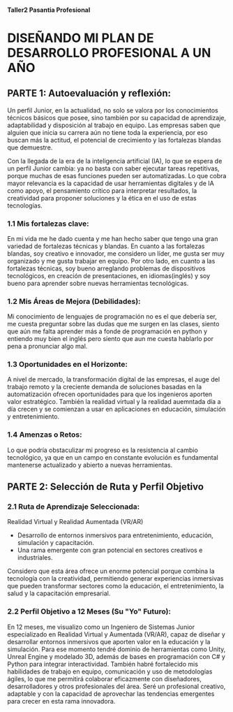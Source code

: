#### Taller2 Pasantia Profesional
# DISEÑANDO MI PLAN DE DESARROLLO PROFESIONAL A UN AÑO

## PARTE 1: Autoevaluación y reflexión:

Un perfil Junior, en la actualidad, no solo se valora por los conocimientos técnicos básicos que posee, sino también por su capacidad de aprendizaje, adaptabilidad y disposición al trabajo en equipo. Las empresas saben que alguien que inicia su carrera aún no tiene toda la experiencia, por eso buscan más la actitud, el potencial de crecimiento y las fortalezas blandas que demuestre.

Con la llegada de la era de la inteligencia artificial (IA), lo que se espera de un perfil Junior cambia: ya no basta con saber ejecutar tareas repetitivas, porque muchas de esas funciones pueden ser automatizadas. Lo que cobra mayor relevancia es la capacidad de usar herramientas digitales y de IA como apoyo, el pensamiento crítico para interpretar resultados, la creatividad para proponer soluciones y la ética en el uso de estas tecnologías.

### 1.1 Mis fortalezas clave:

En mi vida me he dado cuenta y me han hecho saber que tengo una gran variedad de fortalezas técnicas y blandas. En cuanto a las fortalezas blandas, soy creativo e innovador, me considero un líder, me gusta ser muy organizado y me gusta trabajar en equipo. Por otro lado, en cuanto a las fortalezas técnicas, soy bueno arreglando problemas de dispositivos tecnológicos, en creación de presentaciones, en idiomas(inglés) y soy bueno para aprender sobre nuevas herramientas tecnológicas.

### 1.2 Mis Áreas de Mejora (Debilidades):

Mi conocimiento de lenguajes de programación no es el que debería ser, me cuesta preguntar sobre las dudas que me surgen en las clases, siento que aún me falta aprender más a fonde de programación en python y entiendo muy bien el inglés pero siento que aun me cuesta hablarlo por pena a pronunciar algo mal.

### 1.3 Oportunidades en el Horizonte:

A nivel de mercado, la transformación digital de las empresas, el auge del trabajo remoto y la creciente demanda de soluciones basadas en la automatización ofrecen oportunidades para que los ingenieros aporten valor estratégico. También la realidad virtual y la realidad auemntada día a día crecen y se comienzan a usar en aplicaciones en educación, simulación y entretenimiento.

### 1.4 Amenzas o Retos:

Lo que podría obstaculizar mi progreso es la resistencia al cambio tecnológico, ya que en un campo en constante evolución es fundamental mantenerse actualizado y abierto a nuevas herramientas.

## PARTE 2:  Selección de Ruta y Perfil Objetivo

### 2.1 Ruta de Aprendizaje Seleccionada:

Realidad Virtual y Realidad Aumentada (VR/AR)
* Desarrollo de entornos inmersivos para entretenimiento, educación, simulación y capacitación.
* Una rama emergente con gran potencial en sectores creativos e industriales.

Considero que esta área ofrece un enorme potencial porque combina la tecnología con la creatividad, permitiendo generar experiencias inmersivas que pueden transformar sectores como la educación, el entretenimiento, la salud y la capacitación empresarial.

### 2.2 Perfil Objetivo a 12 Meses (Su "Yo" Futuro):

En 12 meses, me visualizo como un Ingeniero de Sistemas Junior especializado en Realidad Virtual y Aumentada (VR/AR), capaz de diseñar y desarrollar entornos inmersivos que aporten valor en la educación y la simulación. Para ese momento tendré dominio de herramientas como Unity, Unreal Engine y modelado 3D, además de bases en programación con C# y Python para integrar interactividad. También habré fortalecido mis habilidades de trabajo en equipo, comunicación y uso de metodologías ágiles, lo que me permitirá colaborar eficazmente con diseñadores, desarrolladores y otros profesionales del área. Seré un profesional creativo, adaptable y con la capacidad de aprovechar las tendencias emergentes para crecer en esta rama innovadora.



